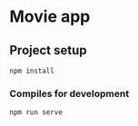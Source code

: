 # Movie app

## Project setup
```
npm install
```

### Compiles for development
```
npm run serve
```

